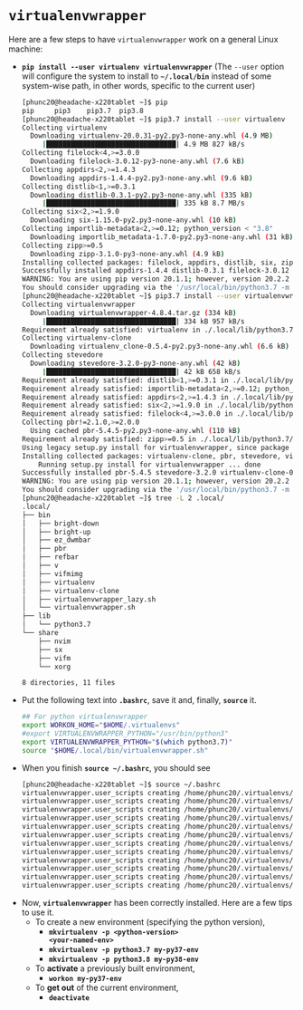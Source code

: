 # <code>virtualenvwrapper</code>
Here are a few steps to have <code>virtualenvwrapper</code> work on a general Linux machine:
- <code><b>pip install --user virtualenv virtualenvwrapper</b></code> (The <code>--user</code> option will configure the system to install to <code><b>~/.local/bin</b></code> instead of some system-wise path, in other words, specific to the current user)
    ```bash
    [phunc20@headache-x220tablet ~]$ pip
    pip     pip3    pip3.7  pip3.8
    [phunc20@headache-x220tablet ~]$ pip3.7 install --user virtualenv
    Collecting virtualenv
      Downloading virtualenv-20.0.31-py2.py3-none-any.whl (4.9 MB)
         |████████████████████████████████| 4.9 MB 827 kB/s
    Collecting filelock<4,>=3.0.0
      Downloading filelock-3.0.12-py3-none-any.whl (7.6 kB)
    Collecting appdirs<2,>=1.4.3
      Downloading appdirs-1.4.4-py2.py3-none-any.whl (9.6 kB)
    Collecting distlib<1,>=0.3.1
      Downloading distlib-0.3.1-py2.py3-none-any.whl (335 kB)
         |████████████████████████████████| 335 kB 8.7 MB/s
    Collecting six<2,>=1.9.0
      Downloading six-1.15.0-py2.py3-none-any.whl (10 kB)
    Collecting importlib-metadata<2,>=0.12; python_version < "3.8"
      Downloading importlib_metadata-1.7.0-py2.py3-none-any.whl (31 kB)
    Collecting zipp>=0.5
      Downloading zipp-3.1.0-py3-none-any.whl (4.9 kB)
    Installing collected packages: filelock, appdirs, distlib, six, zipp, importlib-metadata, virtualenv
    Successfully installed appdirs-1.4.4 distlib-0.3.1 filelock-3.0.12 importlib-metadata-1.7.0 six-1.15.0 virtualenv-20.0.31 zipp-3.1.0
    WARNING: You are using pip version 20.1.1; however, version 20.2.2 is available.
    You should consider upgrading via the '/usr/local/bin/python3.7 -m pip install --upgrade pip' command.
    [phunc20@headache-x220tablet ~]$ pip3.7 install --user virtualenvwrapper
    Collecting virtualenvwrapper
      Downloading virtualenvwrapper-4.8.4.tar.gz (334 kB)
         |████████████████████████████████| 334 kB 957 kB/s
    Requirement already satisfied: virtualenv in ./.local/lib/python3.7/site-packages (from virtualenvwrapper) (20.0.31)
    Collecting virtualenv-clone
      Downloading virtualenv_clone-0.5.4-py2.py3-none-any.whl (6.6 kB)
    Collecting stevedore
      Downloading stevedore-3.2.0-py3-none-any.whl (42 kB)
         |████████████████████████████████| 42 kB 658 kB/s
    Requirement already satisfied: distlib<1,>=0.3.1 in ./.local/lib/python3.7/site-packages (from virtualenv->virtualenvwrapper) (0.3.1)
    Requirement already satisfied: importlib-metadata<2,>=0.12; python_version < "3.8" in ./.local/lib/python3.7/site-packages (from virtualenv->virtualenvwrapper) (1.7.0)
    Requirement already satisfied: appdirs<2,>=1.4.3 in ./.local/lib/python3.7/site-packages (from virtualenv->virtualenvwrapper) (1.4.4)
    Requirement already satisfied: six<2,>=1.9.0 in ./.local/lib/python3.7/site-packages (from virtualenv->virtualenvwrapper) (1.15.0)
    Requirement already satisfied: filelock<4,>=3.0.0 in ./.local/lib/python3.7/site-packages (from virtualenv->virtualenvwrapper) (3.0.12)
    Collecting pbr!=2.1.0,>=2.0.0
      Using cached pbr-5.4.5-py2.py3-none-any.whl (110 kB)
    Requirement already satisfied: zipp>=0.5 in ./.local/lib/python3.7/site-packages (from importlib-metadata<2,>=0.12; python_version < "3.8"->virtualenv->virtualenvwrapper) (3.1.0)
    Using legacy setup.py install for virtualenvwrapper, since package 'wheel' is not installed.
    Installing collected packages: virtualenv-clone, pbr, stevedore, virtualenvwrapper
        Running setup.py install for virtualenvwrapper ... done
    Successfully installed pbr-5.4.5 stevedore-3.2.0 virtualenv-clone-0.5.4 virtualenvwrapper-4.8.4
    WARNING: You are using pip version 20.1.1; however, version 20.2.2 is available.
    You should consider upgrading via the '/usr/local/bin/python3.7 -m pip install --upgrade pip' command.
    [phunc20@headache-x220tablet ~]$ tree -L 2 .local/
    .local/
    ├── bin
    │   ├── bright-down
    │   ├── bright-up
    │   ├── ez_dwmbar
    │   ├── pbr
    │   ├── refbar
    │   ├── v
    │   ├── vifmimg
    │   ├── virtualenv
    │   ├── virtualenv-clone
    │   ├── virtualenvwrapper_lazy.sh
    │   └── virtualenvwrapper.sh
    ├── lib
    │   └── python3.7
    └── share
        ├── nvim
        ├── sx
        ├── vifm
        └── xorg
    
    8 directories, 11 files
    ```
- Put the following text into <code><b>.bashrc</b></code>, save it and, finally, <code><b>source</b></code> it.
    ```bash
    ## For python virtualenvwrapper
    export WORKON_HOME="$HOME/.virtualenvs"
    #export VIRTUALENVWRAPPER_PYTHON="/usr/bin/python3"
    export VIRTUALENVWRAPPER_PYTHON="$(which python3.7)"
    source "$HOME/.local/bin/virtualenvwrapper.sh"
    ```
- When you finish <code><b>source ~/.bashrc</b></code>, you should see
    ```bash
    [phunc20@headache-x220tablet ~]$ source ~/.bashrc
    virtualenvwrapper.user_scripts creating /home/phunc20/.virtualenvs/premkproject
    virtualenvwrapper.user_scripts creating /home/phunc20/.virtualenvs/postmkproject
    virtualenvwrapper.user_scripts creating /home/phunc20/.virtualenvs/initialize
    virtualenvwrapper.user_scripts creating /home/phunc20/.virtualenvs/premkvirtualenv
    virtualenvwrapper.user_scripts creating /home/phunc20/.virtualenvs/postmkvirtualenv
    virtualenvwrapper.user_scripts creating /home/phunc20/.virtualenvs/prermvirtualenv
    virtualenvwrapper.user_scripts creating /home/phunc20/.virtualenvs/postrmvirtualenv
    virtualenvwrapper.user_scripts creating /home/phunc20/.virtualenvs/predeactivate
    virtualenvwrapper.user_scripts creating /home/phunc20/.virtualenvs/postdeactivate
    virtualenvwrapper.user_scripts creating /home/phunc20/.virtualenvs/preactivate
    virtualenvwrapper.user_scripts creating /home/phunc20/.virtualenvs/postactivate
    virtualenvwrapper.user_scripts creating /home/phunc20/.virtualenvs/get_env_details
    ```
- Now, <code><b>virtualenvwrapper</b></code> has been correctly installed. Here are a few tips to use it.
    - To create a new environment (specifying the python version),
    	- <code><b>mkvirtualenv -p \<python-version\> \<your-named-env\></b></code>
    	- <code><b>mkvirtualenv -p python3.7 my-py37-env</b></code> 
    	- <code><b>mkvirtualenv -p python3.8 my-py38-env</b></code>
    - To <b>activate</b> a previously built environment,
        - <code><b>workon my-py37-env</b></code>
    - To <b>get out</b> of the current environment,
        - <code><b>deactivate</b></code>
